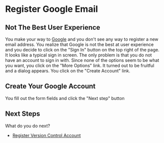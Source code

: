 # Register Google Email

## Not The Best User Experience

You make your way to [Google](https://www.google.com) and you don't see any way to register a new email address.
You realize that Google is not the best at user experience
and you decide to click on the "Sign In" button on the top right of the page.  
It looks like a typical sign in screen.
The only problem is that you do not have an account to sign in with.
Since none of the options seem to be what you want, you click on the "More Options" link.
It turned out to be fruitful and a dialog appears.
You click on the "Create Account" link.

## Create Your Google Account

You fill out the form fields and click the "Next step" button

## Next Steps

What do you do next?

- [Register Version Control Account](/register-version-control-account)
